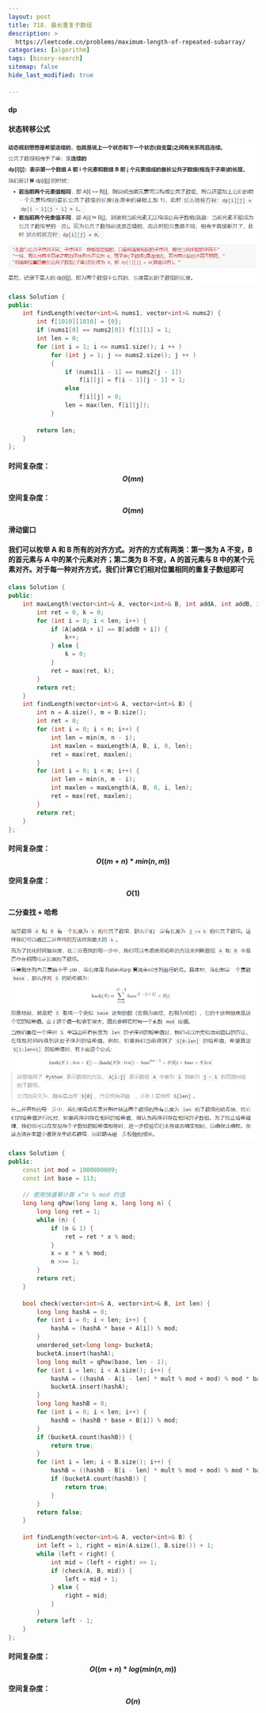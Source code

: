 ```yaml
---
layout: post
title: 718. 最长重复子数组
description: >
  https://leetcode.cn/problems/maximum-length-of-repeated-subarray/
categories: [algorithm]
tags: [binary-search]
sitemap: false
hide_last_modified: true

---
```


#### dp

#### 状态转移公式

![Snipaste_2022-06-30_11-14-55](../../assets/img/blog/Snipaste_2022-06-30_11-14-55.png)

```c++
class Solution {
public:
    int findLength(vector<int>& nums1, vector<int>& nums2) {
        int f[1010][1010] = {0};
        if (nums1[0] == nums2[0]) f[1][1] = 1;
        int len = 0;
        for (int i = 1; i <= nums1.size(); i ++ )
            for (int j = 1; j <= nums2.size(); j ++ )
            {
                if (nums1[i - 1] == nums2[j - 1]) 
                    f[i][j] = f[i - 1][j - 1] + 1;
                else 
                    f[i][j] = 0;
                len = max(len, f[i][j]);
            }

        return len;
    }
};
```

#### 时间复杂度：$$ O(mn) $$ 

#### 空间复杂度：$$ O(mn) $$



#### 滑动窗口

#### 我们可以枚举 A 和 B 所有的对齐方式。对齐的方式有两类：第一类为 A 不变，B 的首元素与 A 中的某个元素对齐；第二类为 B 不变，A 的首元素与 B 中的某个元素对齐。对于每一种对齐方式，我们计算它们相对位置相同的重复子数组即可

```c++
class Solution {
public:
    int maxLength(vector<int>& A, vector<int>& B, int addA, int addB, int len) {
        int ret = 0, k = 0;
        for (int i = 0; i < len; i++) {
            if (A[addA + i] == B[addB + i]) {
                k++;
            } else {
                k = 0;
            }
            ret = max(ret, k);
        }
        return ret;
    }
    int findLength(vector<int>& A, vector<int>& B) {
        int n = A.size(), m = B.size();
        int ret = 0;
        for (int i = 0; i < n; i++) {
            int len = min(m, n - i);
            int maxlen = maxLength(A, B, i, 0, len);
            ret = max(ret, maxlen);
        }
        for (int i = 0; i < m; i++) {
            int len = min(n, m - i);
            int maxlen = maxLength(A, B, 0, i, len);
            ret = max(ret, maxlen);
        }
        return ret;
    }
};
```

#### 时间复杂度：$$ O((m + n) * min(n, m)) $$ 

#### 空间复杂度：$$ O(1) $$



#### 二分查找 + 哈希

![Snipaste_2022-06-30_11-24-19](../../assets/img/blog/Snipaste_2022-06-30_11-24-19.png)

```c++
class Solution {
public:
    const int mod = 1000000009;
    const int base = 113;
    
    // 使用快速幂计算 x^n % mod 的值
    long long qPow(long long x, long long n) {
        long long ret = 1;
        while (n) {
            if (n & 1) {
                ret = ret * x % mod;
            }
            x = x * x % mod;
            n >>= 1;
        }
        return ret;
    }

    bool check(vector<int>& A, vector<int>& B, int len) {
        long long hashA = 0;
        for (int i = 0; i < len; i++) {
            hashA = (hashA * base + A[i]) % mod;
        }
        unordered_set<long long> bucketA;
        bucketA.insert(hashA);
        long long mult = qPow(base, len - 1);
        for (int i = len; i < A.size(); i++) {
            hashA = ((hashA - A[i - len] * mult % mod + mod) % mod * base + A[i]) % mod;
            bucketA.insert(hashA);
        }
        long long hashB = 0;
        for (int i = 0; i < len; i++) {
            hashB = (hashB * base + B[i]) % mod;
        }
        if (bucketA.count(hashB)) {
            return true;
        }
        for (int i = len; i < B.size(); i++) {
            hashB = ((hashB - B[i - len] * mult % mod + mod) % mod * base + B[i]) % mod;
            if (bucketA.count(hashB)) {
                return true;
            }
        }
        return false;
    }

    int findLength(vector<int>& A, vector<int>& B) {
        int left = 1, right = min(A.size(), B.size()) + 1;
        while (left < right) {
            int mid = (left + right) >> 1;
            if (check(A, B, mid)) {
                left = mid + 1;
            } else {
                right = mid;
            }
        }
        return left - 1;
    }
};
```

#### 时间复杂度：$$ O((m + n) * log(min(n, m)) $$ 

#### 空间复杂度：$$ O(n) $$